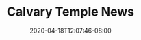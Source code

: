 ---
date: "2020-04-18T12:07:46-08:00"
title: "Calvary Temple News"
resources:
- name: header
  src: trees.jpg
---